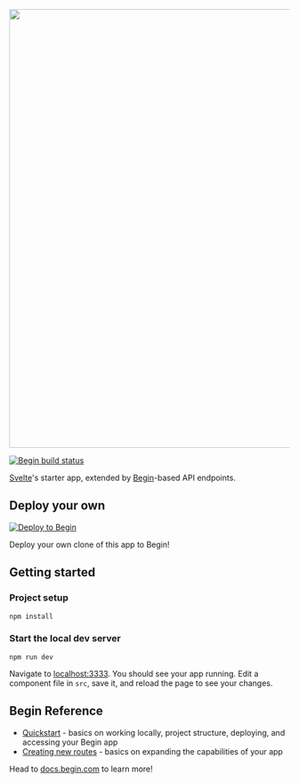 <img src="https://static.begin.app/node-svelte/readme-banner.png" width="788">

[![Begin build status](https://buildstatus.begin.app/earth-sqt/status.svg)](https://begin.com)

[Svelte](https://svelte.dev)'s starter app, extended by [Begin](https://begin.com)-based API endpoints.

## Deploy your own

[![Deploy to Begin](https://static.begin.com/deploy-to-begin.svg)](https://begin.com/apps/create?template=https://github.com/begin-examples/node-svelte)

Deploy your own clone of this app to Begin!

## Getting started

### Project setup

```
npm install
```

### Start the local dev server

```
npm run dev
```

Navigate to [localhost:3333](http://localhost:3333). You should see your app running. Edit a component file in `src`, save it, and reload the page to see your changes.

## Begin Reference

- [Quickstart](https://docs.begin.com/en/guides/quickstart/) - basics on working locally, project structure, deploying, and accessing your Begin app
- [Creating new routes](https://docs.begin.com/en/functions/creating-new-functions) - basics on expanding the capabilities of your app

Head to [docs.begin.com](https://docs.begin.com/) to learn more!
